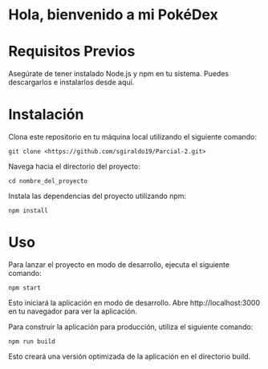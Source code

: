# Hola, bienvenido a mi PokéDex

# Requisitos Previos
Asegúrate de tener instalado Node.js y npm en tu sistema. Puedes descargarlos e instalarlos desde aquí.

# Instalación
Clona este repositorio en tu máquina local utilizando el siguiente comando:

    git clone <https://github.com/sgiraldo19/Parcial-2.git>

Navega hacia el directorio del proyecto:

    cd nombre_del_proyecto

Instala las dependencias del proyecto utilizando npm:

    npm install

# Uso

Para lanzar el proyecto en modo de desarrollo, ejecuta el siguiente comando:

    npm start

Esto iniciará la aplicación en modo de desarrollo. Abre http://localhost:3000 en tu navegador para ver la aplicación.

Para construir la aplicación para producción, utiliza el siguiente comando:

    npm run build

Esto creará una versión optimizada de la aplicación en el directorio build.
